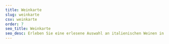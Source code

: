 ```yaml
---
title: Weinkarte
slug: weinkarte
csv: weinkarte
order: 7
seo_title: Weinkarte
seo_desc: Erleben Sie eine erlesene Auswahl an italienischen Weinen in der Osteria Ballerino! Unsere Weinkarte bietet Ihnen eine breite Palette an exquisiten Weinen aus den bekanntesten Weinregionen Italiens. Unsere erfahrenen Sommeliers beraten Sie gerne bei der Auswahl des passenden Weins zu Ihrem Gericht und sorgen so für ein unvergessliches Geschmackserlebnis. Besuchen Sie uns in Stahnsdorf und genießen Sie die hohe Kunst des Weinanbaus in einer gemütlichen Atmosphäre.
---
```

